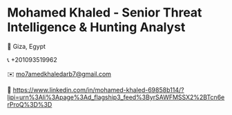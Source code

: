 # Mohamed Khaled - Senior Threat Intelligence & Hunting Analyst
📍 Giza, Egypt

📞 +201093519962

✉️ mo7amedkhaledarb7@gmail.com

🔗  https://www.linkedin.com/in/mohamed-khaled-69858b114/?lipi=urn%3Ali%3Apage%3Ad_flagship3_feed%3ByrSAWFMSSX2%2BTcn6erProQ%3D%3D
